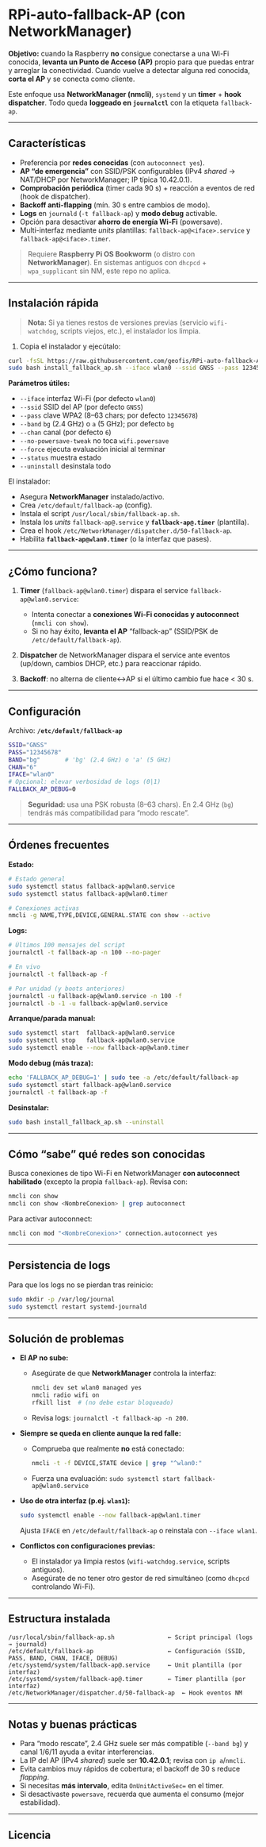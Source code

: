 # RPi-auto-fallback-AP (con NetworkManager)

**Objetivo:** cuando la Raspberry **no** consigue conectarse a una Wi-Fi conocida, **levanta un Punto de Acceso (AP)** propio para que puedas entrar y arreglar la conectividad.
Cuando vuelve a detectar alguna red conocida, **corta el AP** y se conecta como cliente.

Este enfoque usa **NetworkManager (nmcli)**, `systemd` y un **timer** + **hook dispatcher**.
Todo queda **loggeado en `journalctl`** con la etiqueta `fallback-ap`.

---

## Características

* Preferencia por **redes conocidas** (con `autoconnect yes`).
* **AP “de emergencia”** con SSID/PSK configurables (IPv4 *shared* → NAT/DHCP por NetworkManager; IP típica 10.42.0.1).
* **Comprobación periódica** (timer cada 90 s) + reacción a eventos de red (hook de dispatcher).
* **Backoff anti-flapping** (mín. 30 s entre cambios de modo).
* **Logs** en `journald` (`-t fallback-ap`) y **modo debug** activable.
* Opción para desactivar **ahorro de energía Wi-Fi** (powersave).
* Multi-interfaz mediante *units* plantillas: `fallback-ap@<iface>.service` y `fallback-ap@<iface>.timer`.

> Requiere **Raspberry Pi OS Bookworm** (o distro con **NetworkManager**). En sistemas antiguos con `dhcpcd` + `wpa_supplicant` sin NM, este repo no aplica.

---

## Instalación rápida

> **Nota:** Si ya tienes restos de versiones previas (servicio `wifi-watchdog`, scripts viejos, etc.), el instalador los limpia.

1. Copia el instalador y ejecútalo:

```bash
curl -fsSL https://raw.githubusercontent.com/geofis/RPi-auto-fallback-AP/main/install_fallback_ap.sh -o install_fallback_ap.sh
sudo bash install_fallback_ap.sh --iface wlan0 --ssid GNSS --pass 12345678 --band bg --chan 6 --force
```

**Parámetros útiles:**

* `--iface` interfaz Wi-Fi (por defecto `wlan0`)
* `--ssid` SSID del AP (por defecto `GNSS`)
* `--pass` clave WPA2 (8–63 chars; por defecto `12345678`)
* `--band` `bg` (2.4 GHz) o `a` (5 GHz); por defecto `bg`
* `--chan` canal (por defecto `6`)
* `--no-powersave-tweak` no toca `wifi.powersave`
* `--force` ejecuta evaluación inicial al terminar
* `--status` muestra estado
* `--uninstall` desinstala todo

El instalador:

* Asegura **NetworkManager** instalado/activo.
* Crea `/etc/default/fallback-ap` (config).
* Instala el script `/usr/local/sbin/fallback-ap.sh`.
* Instala los *units* `fallback-ap@.service` y **`fallback-ap@.timer`** (plantilla).
* Crea el hook `/etc/NetworkManager/dispatcher.d/50-fallback-ap`.
* Habilita **`fallback-ap@wlan0.timer`** (o la interfaz que pases).

---

## ¿Cómo funciona?

1. **Timer** (`fallback-ap@wlan0.timer`) dispara el service `fallback-ap@wlan0.service`:

   * Intenta conectar a **conexiones Wi-Fi conocidas y autoconnect** (`nmcli con show`).
   * Si no hay éxito, **levanta el AP** “fallback-ap” (SSID/PSK de `/etc/default/fallback-ap`).
2. **Dispatcher** de NetworkManager dispara el service ante eventos (up/down, cambios DHCP, etc.) para reaccionar rápido.
3. **Backoff**: no alterna de cliente↔AP si el último cambio fue hace < 30 s.

---

## Configuración

Archivo: **`/etc/default/fallback-ap`**

```bash
SSID="GNSS"
PASS="12345678"
BAND="bg"       # 'bg' (2.4 GHz) o 'a' (5 GHz)
CHAN="6"
IFACE="wlan0"
# Opcional: elevar verbosidad de logs (0|1)
FALLBACK_AP_DEBUG=0
```

> **Seguridad:** usa una PSK robusta (8–63 chars). En 2.4 GHz (`bg`) tendrás más compatibilidad para “modo rescate”.

---

## Órdenes frecuentes

**Estado:**

```bash
# Estado general
sudo systemctl status fallback-ap@wlan0.service
sudo systemctl status fallback-ap@wlan0.timer

# Conexiones activas
nmcli -g NAME,TYPE,DEVICE,GENERAL.STATE con show --active
```

**Logs:**

```bash
# Últimos 100 mensajes del script
journalctl -t fallback-ap -n 100 --no-pager

# En vivo
journalctl -t fallback-ap -f

# Por unidad (y boots anteriores)
journalctl -u fallback-ap@wlan0.service -n 100 -f
journalctl -b -1 -u fallback-ap@wlan0.service
```

**Arranque/parada manual:**

```bash
sudo systemctl start  fallback-ap@wlan0.service
sudo systemctl stop   fallback-ap@wlan0.service
sudo systemctl enable --now fallback-ap@wlan0.timer
```

**Modo debug (más traza):**

```bash
echo 'FALLBACK_AP_DEBUG=1' | sudo tee -a /etc/default/fallback-ap
sudo systemctl start fallback-ap@wlan0.service
journalctl -t fallback-ap -f
```

**Desinstalar:**

```bash
sudo bash install_fallback_ap.sh --uninstall
```

---

## Cómo “sabe” qué redes son conocidas

Busca conexiones de tipo Wi-Fi en NetworkManager **con autoconnect habilitado** (excepto la propia `fallback-ap`).
Revisa con:

```bash
nmcli con show
nmcli con show <NombreConexion> | grep autoconnect
```

Para activar autoconnect:

```bash
nmcli con mod "<NombreConexion>" connection.autoconnect yes
```

---

## Persistencia de logs

Para que los logs no se pierdan tras reinicio:

```bash
sudo mkdir -p /var/log/journal
sudo systemctl restart systemd-journald
```

---

## Solución de problemas

* **El AP no sube:**

  * Asegúrate de que **NetworkManager** controla la interfaz:

    ```bash
    nmcli dev set wlan0 managed yes
    nmcli radio wifi on
    rfkill list  # (no debe estar bloqueado)
    ```
  * Revisa logs: `journalctl -t fallback-ap -n 200`.

* **Siempre se queda en cliente aunque la red falle:**

  * Comprueba que realmente **no** está conectado:

    ```bash
    nmcli -t -f DEVICE,STATE device | grep "^wlan0:"
    ```
  * Fuerza una evaluación:
    `sudo systemctl start fallback-ap@wlan0.service`

* **Uso de otra interfaz (p.ej. `wlan1`):**

  ```bash
  sudo systemctl enable --now fallback-ap@wlan1.timer
  ```

  Ajusta `IFACE` en `/etc/default/fallback-ap` o reinstala con `--iface wlan1`.

* **Conflictos con configuraciones previas:**

  * El instalador ya limpia restos (`wifi-watchdog.service`, scripts antiguos).
  * Asegúrate de no tener otro gestor de red simultáneo (como `dhcpcd` controlando Wi-Fi).

---

## Estructura instalada

```
/usr/local/sbin/fallback-ap.sh               ← Script principal (logs → journald)
/etc/default/fallback-ap                     ← Configuración (SSID, PASS, BAND, CHAN, IFACE, DEBUG)
/etc/systemd/system/fallback-ap@.service     ← Unit plantilla (por interfaz)
/etc/systemd/system/fallback-ap@.timer       ← Timer plantilla (por interfaz)
/etc/NetworkManager/dispatcher.d/50-fallback-ap  ← Hook eventos NM
```

---

## Notas y buenas prácticas

* Para “modo rescate”, 2.4 GHz suele ser más compatible (`--band bg`) y canal 1/6/11 ayuda a evitar interferencias.
* La IP del AP (IPv4 *shared*) suele ser **10.42.0.1**; revisa con `ip a`/`nmcli`.
* Evita cambios muy rápidos de cobertura; el backoff de 30 s reduce *flapping*.
* Si necesitas **más intervalo**, edita `OnUnitActiveSec=` en el timer.
* Si desactivaste `powersave`, recuerda que aumenta el consumo (mejor estabilidad).

---

## Licencia

